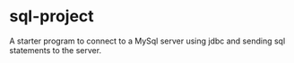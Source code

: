 # sql-project

A starter program to connect to a MySql server using jdbc and sending sql statements to the server.
